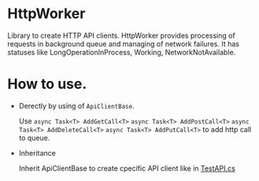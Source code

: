 # HttpWorker
Library to create HTTP API clients.
HttpWorker provides processing of requests in background queue and managing of network failures.
It has statuses like LongOperationInProcess, Working, NetworkNotAvailable.

# How to use.
* Derectly by using of `ApiClientBase`.

  Use
`async Task<T> AddGetCall<T>`
`async Task<T> AddPostCall<T>`
`async Task<T> AddDeleteCall<T>`
`async Task<T> AddPutCall<T>`
to add http call to queue.
* Inheritance

  Inherit ApiClientBase to create cpecific API client like in [TestAPI.cs](TestAPI/TestAPI.cs)
